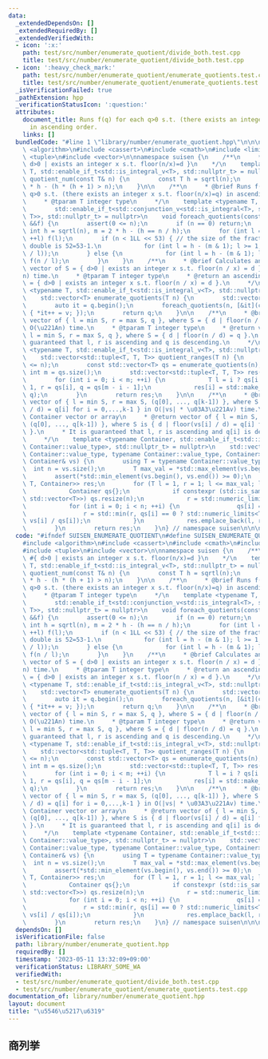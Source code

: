 ```yaml
---
data:
  _extendedDependsOn: []
  _extendedRequiredBy: []
  _extendedVerifiedWith:
  - icon: ':x:'
    path: test/src/number/enumerate_quotient/divide_both.test.cpp
    title: test/src/number/enumerate_quotient/divide_both.test.cpp
  - icon: ':heavy_check_mark:'
    path: test/src/number/enumerate_quotient/enumerate_quotients.test.cpp
    title: test/src/number/enumerate_quotient/enumerate_quotients.test.cpp
  _isVerificationFailed: true
  _pathExtension: hpp
  _verificationStatusIcon: ':question:'
  attributes:
    document_title: Runs f(q) for each q>0 s.t. (there exists an integer x s.t. floor(n/x)=q)
      in ascending order.
    links: []
  bundledCode: "#line 1 \"library/number/enumerate_quotient.hpp\"\n\n\n\n#include\
    \ <algorithm>\n#include <cassert>\n#include <cmath>\n#include <limits>\n#include\
    \ <tuple>\n#include <vector>\n\nnamespace suisen {\n    /**\n     * @return #{\
    \ d>0 | exists an integer x s.t. floor(n/x)=d }\n    */\n    template <typename\
    \ T, std::enable_if_t<std::is_integral_v<T>, std::nullptr_t> = nullptr>\n    T\
    \ quotient_num(const T& n) {\n        const T h = sqrtl(n);\n        return 2\
    \ * h - (h * (h + 1) > n);\n    }\n\n    /**\n     * @brief Runs f(q) for each\
    \ q>0 s.t. (there exists an integer x s.t. floor(n/x)=q) in ascending order.\n\
    \     * @tparam T integer type\n     */\n    template <typename T, typename Fun,\n\
    \        std::enable_if_t<std::conjunction_v<std::is_integral<T>, std::is_invocable<Fun,\
    \ T>>, std::nullptr_t> = nullptr>\n    void foreach_quotients(const T &n, Fun\
    \ &&f) {\n        assert(0 <= n);\n        if (n == 0) return;\n        const\
    \ int h = sqrtl(n), m = 2 * h - (h == n / h);\n        for (int l = 1; l <= h;\
    \ ++l) f(l);\n        if (n < 1LL << 53) { // the size of the fraction part of\
    \ double is 52=53-1.\n            for (int l = h - (m & 1); l >= 1; --l) f(static_cast<T>(static_cast<double>(n)\
    \ / l));\n        } else {\n            for (int l = h - (m & 1); l >= 1; --l)\
    \ f(n / l);\n        }\n    }\n    /**\n     * @brief Calculates an ascending\
    \ vector of S = { d>0 | exists an integer x s.t. floor(n / x) = d } in O(\u221A\
    n) time.\n     * @tparam T integer type\n     * @return an ascending vector S\
    \ = { d>0 | exists an integer x s.t. floor(n / x) = d }.\n     */\n    template\
    \ <typename T, std::enable_if_t<std::is_integral_v<T>, std::nullptr_t> = nullptr>\n\
    \    std::vector<T> enumerate_quotients(T n) {\n        std::vector<T> q(quotient_num(n));\n\
    \        auto it = q.begin();\n        foreach_quotients(n, [&it](const T& v)\
    \ { *it++ = v; });\n        return q;\n    }\n\n    /**\n     * @brief Calculates\
    \ vector of { l = min S, r = max S, q }, where S = { d | floor(n / d) = q } in\
    \ O(\u221An) time.\n     * @tparam T integer type\n     * @return vector of {\
    \ l = min S, r = max S, q }, where S = { d | floor(n / d) = q }.\n     * It is\
    \ guaranteed that l, r is ascending and q is descending.\n     */\n    template\
    \ <typename T, std::enable_if_t<std::is_integral_v<T>, std::nullptr_t> = nullptr>\n\
    \    std::vector<std::tuple<T, T, T>> quotient_ranges(T n) {\n        assert(0\
    \ <= n);\n        const std::vector<T> qs = enumerate_quotients(n);\n        const\
    \ int m = qs.size();\n        std::vector<std::tuple<T, T, T>> res(qs.size());\n\
    \        for (int i = 0; i < m; ++i) {\n            T l = i ? qs[i - 1] + 1 :\
    \ 1, r = qs[i], q = qs[m - i - 1];\n            res[i] = std::make_tuple(l, r,\
    \ q);\n        }\n        return res;\n    }\n\n    /**\n     * @brief Calculates\
    \ vector of { l = min S, r = max S, (q[0], ..., q[k-1]) }, where S = { d | floor(vs[i]\
    \ / d) = q[i] for i = 0,...,k-1 } in O(|vs| * \u03A3\u221Av) time.\n     * @tparam\
    \ Container vector or array\n     * @return vector of { l = min S, r = max S,\
    \ (q[0], ..., q[k-1]) }, where S is { d | floor(vs[i] / d) = q[i] for i = 0,...,k-1\
    \ }.\n     * It is guaranteed that l, r is ascending and q[i] is descending. \n\
    \     */\n    template <typename Container, std::enable_if_t<std::is_integral_v<typename\
    \ Container::value_type>, std::nullptr_t> = nullptr>\n    std::vector<std::tuple<typename\
    \ Container::value_type, typename Container::value_type, Container>> multiple_quotients_ranges(const\
    \ Container& vs) {\n        using T = typename Container::value_type;\n      \
    \  int n = vs.size();\n        T max_val = *std::max_element(vs.begin(), vs.end());\n\
    \        assert(*std::min_element(vs.begin(), vs.end()) >= 0);\n        std::vector<std::tuple<T,\
    \ T, Container>> res;\n        for (T l = 1, r = 1; l <= max_val; l = r + 1) {\n\
    \            Container qs{};\n            if constexpr (std::is_same_v<Container,\
    \ std::vector<T>>) qs.resize(n);\n            r = std::numeric_limits<T>::max();\n\
    \            for (int i = 0; i < n; ++i) {\n                qs[i] = vs[i] / l;\n\
    \                r = std::min(r, qs[i] == 0 ? std::numeric_limits<T>::max() :\
    \ vs[i] / qs[i]);\n            }\n            res.emplace_back(l, r, std::move(qs));\n\
    \        }\n        return res;\n    }\n} // namespace suisen\n\n\n\n"
  code: "#ifndef SUISEN_ENUMERATE_QUOTIENT\n#define SUISEN_ENUMERATE_QUOTIENT\n\n\
    #include <algorithm>\n#include <cassert>\n#include <cmath>\n#include <limits>\n\
    #include <tuple>\n#include <vector>\n\nnamespace suisen {\n    /**\n     * @return\
    \ #{ d>0 | exists an integer x s.t. floor(n/x)=d }\n    */\n    template <typename\
    \ T, std::enable_if_t<std::is_integral_v<T>, std::nullptr_t> = nullptr>\n    T\
    \ quotient_num(const T& n) {\n        const T h = sqrtl(n);\n        return 2\
    \ * h - (h * (h + 1) > n);\n    }\n\n    /**\n     * @brief Runs f(q) for each\
    \ q>0 s.t. (there exists an integer x s.t. floor(n/x)=q) in ascending order.\n\
    \     * @tparam T integer type\n     */\n    template <typename T, typename Fun,\n\
    \        std::enable_if_t<std::conjunction_v<std::is_integral<T>, std::is_invocable<Fun,\
    \ T>>, std::nullptr_t> = nullptr>\n    void foreach_quotients(const T &n, Fun\
    \ &&f) {\n        assert(0 <= n);\n        if (n == 0) return;\n        const\
    \ int h = sqrtl(n), m = 2 * h - (h == n / h);\n        for (int l = 1; l <= h;\
    \ ++l) f(l);\n        if (n < 1LL << 53) { // the size of the fraction part of\
    \ double is 52=53-1.\n            for (int l = h - (m & 1); l >= 1; --l) f(static_cast<T>(static_cast<double>(n)\
    \ / l));\n        } else {\n            for (int l = h - (m & 1); l >= 1; --l)\
    \ f(n / l);\n        }\n    }\n    /**\n     * @brief Calculates an ascending\
    \ vector of S = { d>0 | exists an integer x s.t. floor(n / x) = d } in O(\u221A\
    n) time.\n     * @tparam T integer type\n     * @return an ascending vector S\
    \ = { d>0 | exists an integer x s.t. floor(n / x) = d }.\n     */\n    template\
    \ <typename T, std::enable_if_t<std::is_integral_v<T>, std::nullptr_t> = nullptr>\n\
    \    std::vector<T> enumerate_quotients(T n) {\n        std::vector<T> q(quotient_num(n));\n\
    \        auto it = q.begin();\n        foreach_quotients(n, [&it](const T& v)\
    \ { *it++ = v; });\n        return q;\n    }\n\n    /**\n     * @brief Calculates\
    \ vector of { l = min S, r = max S, q }, where S = { d | floor(n / d) = q } in\
    \ O(\u221An) time.\n     * @tparam T integer type\n     * @return vector of {\
    \ l = min S, r = max S, q }, where S = { d | floor(n / d) = q }.\n     * It is\
    \ guaranteed that l, r is ascending and q is descending.\n     */\n    template\
    \ <typename T, std::enable_if_t<std::is_integral_v<T>, std::nullptr_t> = nullptr>\n\
    \    std::vector<std::tuple<T, T, T>> quotient_ranges(T n) {\n        assert(0\
    \ <= n);\n        const std::vector<T> qs = enumerate_quotients(n);\n        const\
    \ int m = qs.size();\n        std::vector<std::tuple<T, T, T>> res(qs.size());\n\
    \        for (int i = 0; i < m; ++i) {\n            T l = i ? qs[i - 1] + 1 :\
    \ 1, r = qs[i], q = qs[m - i - 1];\n            res[i] = std::make_tuple(l, r,\
    \ q);\n        }\n        return res;\n    }\n\n    /**\n     * @brief Calculates\
    \ vector of { l = min S, r = max S, (q[0], ..., q[k-1]) }, where S = { d | floor(vs[i]\
    \ / d) = q[i] for i = 0,...,k-1 } in O(|vs| * \u03A3\u221Av) time.\n     * @tparam\
    \ Container vector or array\n     * @return vector of { l = min S, r = max S,\
    \ (q[0], ..., q[k-1]) }, where S is { d | floor(vs[i] / d) = q[i] for i = 0,...,k-1\
    \ }.\n     * It is guaranteed that l, r is ascending and q[i] is descending. \n\
    \     */\n    template <typename Container, std::enable_if_t<std::is_integral_v<typename\
    \ Container::value_type>, std::nullptr_t> = nullptr>\n    std::vector<std::tuple<typename\
    \ Container::value_type, typename Container::value_type, Container>> multiple_quotients_ranges(const\
    \ Container& vs) {\n        using T = typename Container::value_type;\n      \
    \  int n = vs.size();\n        T max_val = *std::max_element(vs.begin(), vs.end());\n\
    \        assert(*std::min_element(vs.begin(), vs.end()) >= 0);\n        std::vector<std::tuple<T,\
    \ T, Container>> res;\n        for (T l = 1, r = 1; l <= max_val; l = r + 1) {\n\
    \            Container qs{};\n            if constexpr (std::is_same_v<Container,\
    \ std::vector<T>>) qs.resize(n);\n            r = std::numeric_limits<T>::max();\n\
    \            for (int i = 0; i < n; ++i) {\n                qs[i] = vs[i] / l;\n\
    \                r = std::min(r, qs[i] == 0 ? std::numeric_limits<T>::max() :\
    \ vs[i] / qs[i]);\n            }\n            res.emplace_back(l, r, std::move(qs));\n\
    \        }\n        return res;\n    }\n} // namespace suisen\n\n\n#endif // SUISEN_ENUMERATE_QUOTIENT\n"
  dependsOn: []
  isVerificationFile: false
  path: library/number/enumerate_quotient.hpp
  requiredBy: []
  timestamp: '2023-05-11 13:32:09+09:00'
  verificationStatus: LIBRARY_SOME_WA
  verifiedWith:
  - test/src/number/enumerate_quotient/divide_both.test.cpp
  - test/src/number/enumerate_quotient/enumerate_quotients.test.cpp
documentation_of: library/number/enumerate_quotient.hpp
layout: document
title: "\u5546\u5217\u6319"
---
```

## 商列挙

